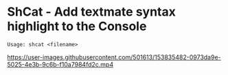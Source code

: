 # ShCat - Add textmate syntax highlight to the Console

```
Usage: shcat <filename>
```


https://user-images.githubusercontent.com/501613/153835482-0973da9e-5025-4e3b-9c6b-f10a7984fd2c.mp4

